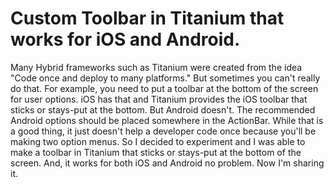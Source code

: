 # Custom Toolbar in Titanium that works for iOS and Android.

Many Hybrid frameworks such as Titanium were created from the idea "Code once and deploy to many platforms."
But sometimes you can't really do that. For example, you need to put a toolbar at the bottom of the screen 
for user options. iOS has that and Titanium provides the iOS toolbar that sticks or stays-put at the bottom. 
But Android doesn't. The recommended Android options should be placed somewhere in the ActionBar. 
While that is a good thing, it just doesn't help a developer code once because you'll be making two 
option menus. So I decided to experiment and I was able to make a toolbar in Titanium that sticks or 
stays-put at the bottom of the screen. And, it works for both iOS and Android no problem. 
Now I'm sharing it.

